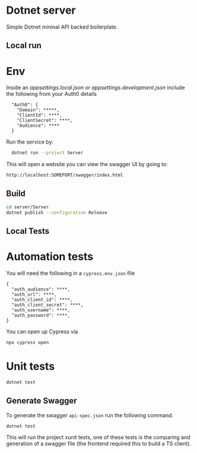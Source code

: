 # Dotnet server

Simple Dotnet mininal API backed boilerplate.

## Local run

# Env

Inside an _appsettings.local.json_ or _appsettings.development.json_ include the following from your Auth0 details

```
  "Auth0": {
    "Domain": *****,
    "ClientId": ****,
    "ClientSecret": ****,
    "Audience": ****
  }
```

Run the service by:

```bash
  dotnet run --project Server
```

This will open a website you can view the swagger UI by going to:

```
http://localhost:SOMEPORT/swagger/index.html
```

## Build

```bash
cd server/Server
dotnet publish --configuration Release
```

## Local Tests

# Automation tests

You will need the following in a `cypress.env.json` file

```
{
  "auth_audience": ****,
  "auth_url": ****,
  "auth_client_id": ****,
  "auth_client_secret": ****,
  "auth_username": ****,
  "auth_password": ****,
}

```

You can open up Cypress via

```bash
npx cypress open
```

# Unit tests

```bash
dotnet test
```

## Generate Swagger

To generate the swagger `api-spec.json` run the following command.

```
dotnet test
```

This will run the project xunit tests, one of these tests is the comparing and generation of a swagger file (the frontend required this to build a TS client).
